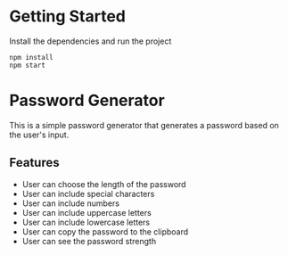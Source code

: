 # Getting Started
Install the dependencies and run the project
```
npm install
npm start
```

# Password Generator

This is a simple password generator that generates a password based on the user's input. 

## Features
- User can choose the length of the password
- User can include special characters
- User can include numbers
- User can include uppercase letters
- User can include lowercase letters
- User can copy the password to the clipboard
- User can see the password strength


